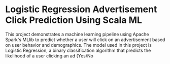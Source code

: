 # Logistic Regression Advertisement Click Prediction Using Scala ML
 This project demonstrates a machine learning pipeline using Apache Spark's MLlib to predict whether a user will click on an advertisement based on user behavior and demographics. The model used in this project is Logistic Regression, a binary classification algorithm that predicts the likelihood of a user clicking an ad (Yes/No
